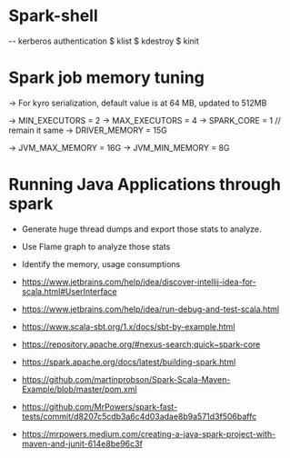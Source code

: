 # Spark-shell

 -- kerberos authentication 
    $ klist
    $ kdestroy
    $ kinit

# Spark job memory tuning

-> For kyro serialization, default value is at 64 MB, updated to 512MB

-> MIN_EXECUTORS = 2
-> MAX_EXECUTORS = 4
-> SPARK_CORE = 1  // remain it same
-> DRIVER_MEMORY = 15G

-> JVM_MAX_MEMORY = 16G
-> JVM_MIN_MEMORY = 8G


# Running Java Applications through spark

  - Generate huge thread dumps and export those stats to analyze.
  - Use Flame graph to analyze those stats
  - Identify the memory, usage consumptions

 - https://www.jetbrains.com/help/idea/discover-intellij-idea-for-scala.html#UserInterface
 - https://www.jetbrains.com/help/idea/run-debug-and-test-scala.html

 - https://www.scala-sbt.org/1.x/docs/sbt-by-example.html
 - https://repository.apache.org/#nexus-search;quick~spark-core
 
 - https://spark.apache.org/docs/latest/building-spark.html
 - https://github.com/martinprobson/Spark-Scala-Maven-Example/blob/master/pom.xml
 - https://github.com/MrPowers/spark-fast-tests/commit/d8207c5cdb3a6c4d03adae8b9a571d3f506baffc
 - https://mrpowers.medium.com/creating-a-java-spark-project-with-maven-and-junit-614e8be96c3f

